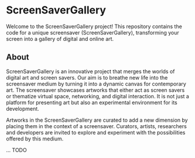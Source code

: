 # ScreenSaverGallery
Welcome to the ScreenSaverGallery project! This repository contains the code for a unique screensaver (ScreenSaverGallery), transforming your screen into a gallery of digital and online art. 

## About
ScreenSaverGallery is an innovative project that merges the worlds of digital art and screen savers. Our aim is to breathe new life into the screensaver medium by turning it into a dynamic canvas for contemporary art. The screensaver showcases artworks that either act as screen savers or thematize virtual space, networking, and digital interaction. It is not just a platform for presenting art but also an experimental environment for its development.

Artworks in the ScreenSaverGallery are curated to add a new dimension by placing them in the context of a screensaver. Curators, artists, researchers and developers are invited to explore and experiment with the possibilities offered by this medium.

...
TODO